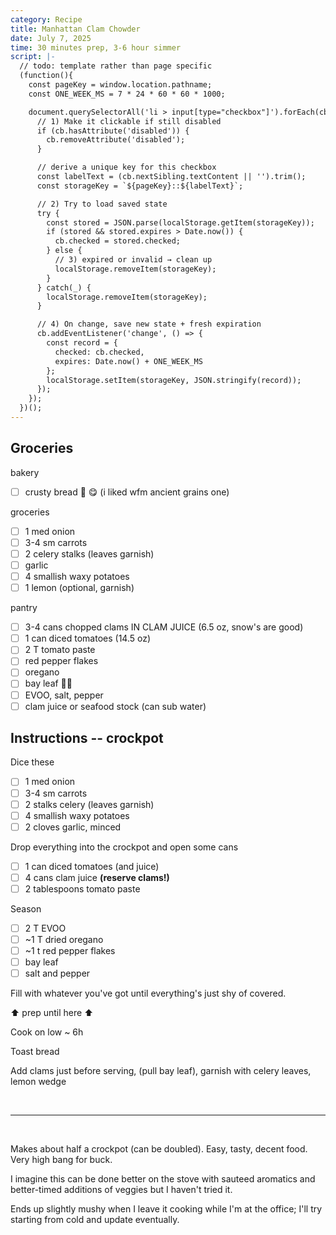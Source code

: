 ```yaml
---
category: Recipe
title: Manhattan Clam Chowder
date: July 7, 2025
time: 30 minutes prep, 3-6 hour simmer
script: |-
  // todo: template rather than page specific
  (function(){
    const pageKey = window.location.pathname;
    const ONE_WEEK_MS = 7 * 24 * 60 * 60 * 1000;

    document.querySelectorAll('li > input[type="checkbox"]').forEach(cb => {
      // 1) Make it clickable if still disabled
      if (cb.hasAttribute('disabled')) {
        cb.removeAttribute('disabled');
      }

      // derive a unique key for this checkbox
      const labelText = (cb.nextSibling.textContent || '').trim();
      const storageKey = `${pageKey}::${labelText}`;

      // 2) Try to load saved state
      try {
        const stored = JSON.parse(localStorage.getItem(storageKey));
        if (stored && stored.expires > Date.now()) {
          cb.checked = stored.checked;
        } else {
          // 3) expired or invalid → clean up
          localStorage.removeItem(storageKey);
        }
      } catch(_) {
        localStorage.removeItem(storageKey);
      }

      // 4) On change, save new state + fresh expiration
      cb.addEventListener('change', () => {
        const record = {
          checked: cb.checked,
          expires: Date.now() + ONE_WEEK_MS
        };
        localStorage.setItem(storageKey, JSON.stringify(record));
      });
    });
  })();
---
```


## Groceries

bakery
 - [ ] crusty bread 🥖 😋 (i liked wfm ancient grains one)

groceries
- [ ] 1 med onion
- [ ] 3-4 sm carrots
- [ ] 2 celery stalks (leaves garnish)
- [ ] garlic
- [ ] 4 smallish waxy potatoes
- [ ] 1 lemon (optional, garnish)
 
 pantry
- [ ] 3-4 cans chopped clams IN CLAM JUICE (6.5 oz, snow's are good)
- [ ] 1 can diced tomatoes (14.5 oz)
- [ ] 2 T tomato paste
- [ ] red pepper flakes
- [ ] oregano
- [ ] bay leaf 🤷‍♀️
- [ ] EVOO, salt, pepper
- [ ] clam juice or seafood stock (can sub water)

## Instructions -- crockpot

Dice these
 - [ ] 1 med onion
 - [ ] 3-4 sm carrots
 - [ ] 2 stalks celery (leaves garnish)
 - [ ] 4 smallish waxy potatoes
 - [ ] 2 cloves garlic, minced

 Drop everything into the crockpot and open some cans
 - [ ] 1 can diced tomatoes (and juice)
 - [ ] 4 cans clam juice **(reserve clams!)**
 - [ ] 2 tablespoons tomato paste

Season
 - [ ] 2 T EVOO
 - [ ] ~1 T dried oregano
 - [ ] ~1 t red pepper flakes
 - [ ] bay leaf
 - [ ] salt and pepper

Fill with whatever you've got until everything's just shy of covered.

⬆️ prep until here ⬆️

Cook on low ~ 6h

Toast bread

Add clams just before serving, (pull bay leaf), garnish with celery leaves, lemon wedge

<br />
<hr/>
<br />

Makes about half a crockpot (can be doubled). Easy, tasty, decent food. Very high bang for buck.

I imagine this can be done better on the stove with sauteed aromatics and better-timed additions of veggies but I haven't tried it.

Ends up slightly mushy when I leave it cooking while I'm at the office; I'll try starting from cold and update eventually.
